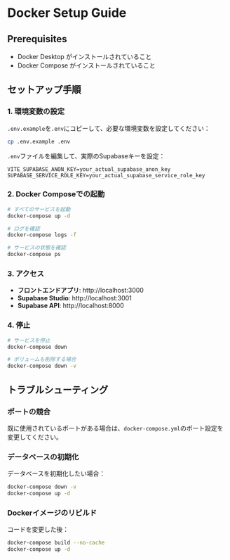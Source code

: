 # Docker Setup Guide

## Prerequisites

- Docker Desktop がインストールされていること
- Docker Compose がインストールされていること

## セットアップ手順

### 1. 環境変数の設定

`.env.example`を`.env`にコピーして、必要な環境変数を設定してください：

```bash
cp .env.example .env
```

`.env`ファイルを編集して、実際のSupabaseキーを設定：

```env
VITE_SUPABASE_ANON_KEY=your_actual_supabase_anon_key
SUPABASE_SERVICE_ROLE_KEY=your_actual_supabase_service_role_key
```

### 2. Docker Composeでの起動

```bash
# すべてのサービスを起動
docker-compose up -d

# ログを確認
docker-compose logs -f

# サービスの状態を確認
docker-compose ps
```

### 3. アクセス

- **フロントエンドアプリ**: http://localhost:3000
- **Supabase Studio**: http://localhost:3001
- **Supabase API**: http://localhost:8000

### 4. 停止

```bash
# サービスを停止
docker-compose down

# ボリュームも削除する場合
docker-compose down -v
```

## トラブルシューティング

### ポートの競合

既に使用されているポートがある場合は、`docker-compose.yml`のポート設定を変更してください。

### データベースの初期化

データベースを初期化したい場合：

```bash
docker-compose down -v
docker-compose up -d
```

### Dockerイメージのリビルド

コードを変更した後：

```bash
docker-compose build --no-cache
docker-compose up -d
```
